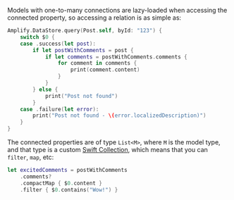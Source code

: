 Models with one-to-many connections are lazy-loaded when accessing the connected property, so accessing a relation is as simple as:

```swift
Amplify.DataStore.query(Post.self, byId: "123") {
    switch $0 {
    case .success(let post):
        if let postWithComments = post {
            if let comments = postWithComments.comments {
                for comment in comments {
                    print(comment.content)
                }
            }
        } else {
            print("Post not found")
        }
    case .failure(let error):
        print("Post not found - \(error.localizedDescription)")
    }
}
```

The connected properties are of type `List<M>`, where `M` is the model type, and that type is a custom [Swift Collection](https://developer.apple.com/documentation/swift/collection), which means that you can `filter`, `map`, etc:

```swift
let excitedComments = postWithComments
    .comments?
    .compactMap { $0.content }
    .filter { $0.contains("Wow!") }
```

